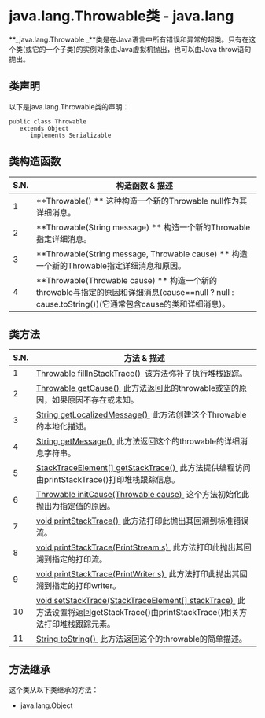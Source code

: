 # java.lang.Throwable类 - java.lang

**_java.lang.Throwable _**类是在Java语言中所有错误和异常的超类。只有在这个类(或它的一个子类)的实例对象由Java虚拟机抛出，也可以由Java throw语句抛出。

## 类声明

以下是java.lang.Throwable类的声明：

```
public class Throwable
   extends Object
      implements Serializable
```

## 类构造函数

| S.N. | 构造函数 & 描述 |
| --- | --- |
| 1 | **Throwable() ** 这种构造一个新的Throwable null作为其详细消息。 |
| 2 | **Throwable(String message) ** 构造一个新的Throwable指定详细消息。 |
| 3 | **Throwable(String message, Throwable cause) ** 构造一个新的Throwable指定详细消息和原因。 |
| 4 | **Throwable(Throwable cause) ** 构造一个新的throwable与指定的原因和详细消息(cause==null ? null : cause.toString())(它通常包含cause的类和详细消息)。 |

## 类方法

| S.N. | 方法 & 描述 |
| --- | --- |
| 1 | [Throwable fillInStackTrace() ](http://www.yiibai.com/java/lang/throwable_fillinstacktrace.html) 该方法弥补了执行堆栈跟踪。 |
| 2 | [Throwable getCause() ](http://www.yiibai.com/java/lang/throwable_getcause.html) 此方法返回此的throwable或空的原因，如果原因不存在或未知。 |
| 3 | [String getLocalizedMessage() ](http://www.yiibai.com/java/lang/throwable_getlocalizedmessage.html) 此方法创建这个Throwable的本地化描述。 |
| 4 | [String getMessage() ](http://www.yiibai.com/java/lang/throwable_getmessage.html) 此方法返回这个的throwable的详细消息字符串。 |
| 5 | [StackTraceElement[] getStackTrace() ](http://www.yiibai.com/java/lang/throwable_getstacktrace.html) 此方法提供编程访问由printStackTrace()打印堆栈跟踪信息。 |
| 6 | [Throwable initCause(Throwable cause) ](http://www.yiibai.com/java/lang/throwable_initcause.html) 这个方法初始化此抛出为指定值的原因。 |
| 7 | [void printStackTrace() ](http://www.yiibai.com/java/lang/throwable_printstacktrace.html) 此方法打印此抛出其回溯到标准错误流。 |
| 8 | [void printStackTrace(PrintStream s) ](http://www.yiibai.com/java/lang/throwable_printstacktrace_printstream.html) 此方法打印此抛出其回溯到指定的打印流。 |
| 9 | [void printStackTrace(PrintWriter s) ](http://www.yiibai.com/java/lang/throwable_printstacktrace_printwriter.html) 此方法打印此抛出其回溯到指定的打印writer。 |
| 10 | [void setStackTrace(StackTraceElement[] stackTrace) ](http://www.yiibai.com/java/lang/throwable_setstacktrace.html) 此方法设置将返回getStackTrace()由printStackTrace()相关方法打印堆栈跟踪元素。 |
| 11 | [String toString() ](http://www.yiibai.com/java/lang/throwable_tostring.html) 此方法返回这个的throwable的简单描述。 |

## 方法继承

这个类从以下类继承的方法：

*   java.lang.Object

 
